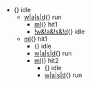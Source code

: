 - [](){} idle
    - [w|a|s|d](){} run
        * [ml](){} hit1
        * [!w&!a&!s&!d](){} idle
    - [ml](){} hit1
        * [](1){} idle
        * [w|a|s|d](0.3){} run
        - [ml](0.2){} hit2
            * [](1){} idle
            * [w|a|s|d](0.3){} run